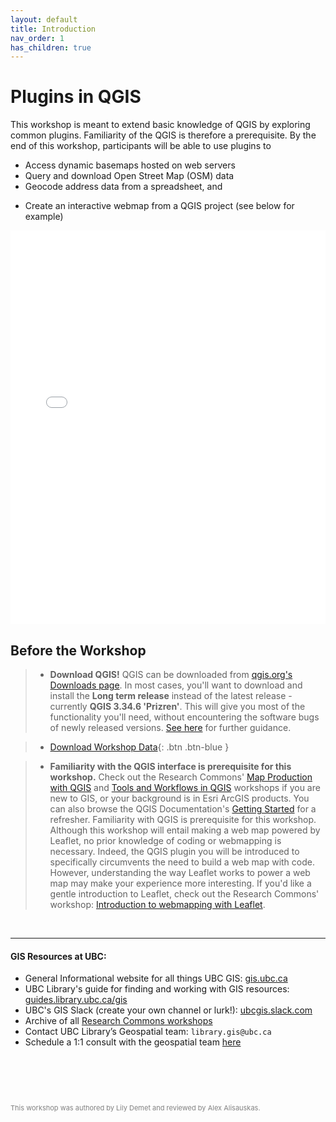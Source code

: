 ```yaml
---
layout: default
title: Introduction
nav_order: 1
has_children: true
---
```

# Plugins in QGIS

This workshop is meant to extend basic knowledge of QGIS by exploring common plugins. Familiarity of the QGIS is therefore a prerequisite. By the end of this workshop, participants will be able to use plugins to 

- Access dynamic basemaps hosted on web servers
- Query and download Open Street Map (OSM) data 
- Geocode address data from a spreadsheet, and
<!--use list of libraries; or use public art data but in csv format-->
- Create an interactive webmap from a QGIS project (see below for example)
<!-- add next steps directions for hosting webmap on github pages -->



<iframe src="./content/qgis2web/index.html" style="width:100%; height:630px; border:none;"> </iframe>


<br>



## Before the Workshop

>-   **Download QGIS!** QGIS can be downloaded from [qgis.org's Downloads page](https://qgis.org/en/site/forusers/download.html). In most cases, you'll want to download and install the **Long term release** instead of the latest release - currently **QGIS 3.34.6 'Prizren'**. This will give you most of the functionality you'll need, without encountering the software bugs of newly released versions. [See here](https://ubc-library-rc.github.io/gis-intro-qgis/content/installing-qgis.html) for further guidance.

> - [Download Workshop Data](./qgis-plugins-workshop.zip){: .btn .btn-blue }

> - **Familiarity with the QGIS interface is prerequisite for this workshop.** Check out the Research Commons' [Map Production with QGIS](https://ubc-library-rc.github.io/gis-intro-qgis/) and [Tools and Workflows in QGIS](https://ubc-library-rc.github.io/gis-tools-workflows/) workshops if you are new to GIS, or your background is in Esri ArcGIS products. You can also browse the QGIS Documentation's [Getting Started](https://docs.qgis.org/3.34/en/docs/user_manual/introduction/getting_started.html) for a refresher. 
Familiarity with QGIS is prerequisite for this workshop. 
> Although this workshop will entail making a web map powered by Leaflet, no prior knowledge of coding or webmapping is necessary. Indeed, the QGIS plugin you will be introduced to specifically circumvents the need to build a web map with code. However, understanding the way Leaflet works to power a web map may make your experience more interesting. If you'd like a gentle introduction to Leaflet, check out the Research Commons' workshop: [Introduction to webmapping with Leaflet](https://ubc-library-rc.github.io/gis-intro-leaflet/).

<br>


---
#### GIS Resources at UBC:
- General Informational website for all things UBC GIS: [gis.ubc.ca](http://gis.ubc.ca/)
- UBC Library's guide for finding and working with GIS resources: [guides.library.ubc.ca/gis](http://guides.library.ubc.ca/gis)
- UBC's GIS Slack (create your own channel or lurk!): [ubcgis.slack.com](https://ubcgis.slack.com/)
- Archive of all [Research Commons workshops](https://ubc-library-rc.github.io/all.html)
- Contact UBC Library’s Geospatial team: `library.gis@ubc.ca`
- Schedule a 1:1 consult with the geospatial team [here](https://libcal.library.ubc.ca/appointments/research_commons#s-lc-public-pt)

<p style="margin-top:90px"></p>
<p style="color:grey; font-size:11px">This workshop was authored by Lily Demet and reviewed by Alex Alisauskas.</p>
